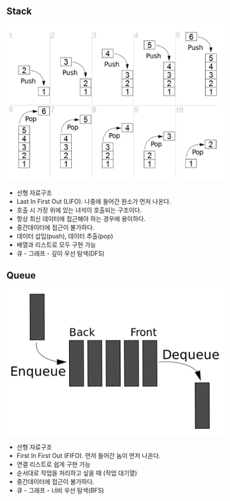 ## Stack

<img src="../images/stack.jpg">

- 선형 자료구조
- Last In First Out (LIFO). 나중에 들어간 원소가 먼저 나온다.
- 호출 시 가장 위에 있는 녀석이 호출되는 구조이다.
- 항상 최신 데이터에 접근해야 하는 경우에 용이하다.
- 중간데이터에 접근이 불가하다.
- 데이터 삽입(push), 데이터 추출(pop)
- 배열과 리스트로 모두 구현 가능
- 큐 - 그래프 - 깊이 우선 탐색(DFS)

## Queue

<img src="../images/queue.jpg">

- 선형 자료구조
- First In First Out (FIFO). 먼저 들어간 놈이 먼저 나온다.
- 연결 리스트로 쉽게 구현 가능
- 순서대로 작업을 처리하고 싶을 때 (작업 대기열)
- 중간데이터에 접근이 불가하다.
- 큐 - 그래프 - 너비 우선 탐색(BFS)
